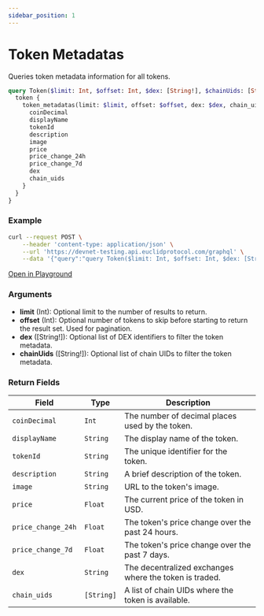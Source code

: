 ```yaml
---
sidebar_position: 1
---
```


# Token Metadatas

Queries token metadata information for all tokens.

```graphql
query Token($limit: Int, $offset: Int, $dex: [String!], $chainUids: [String!]) {
  token {
    token_metadatas(limit: $limit, offset: $offset, dex: $dex, chain_uids: $chainUids) {
      coinDecimal
      displayName
      tokenId
      description
      image
      price
      price_change_24h
      price_change_7d
      dex
      chain_uids
    }
  }
}
```

### Example

```bash
curl --request POST \
    --header 'content-type: application/json' \
    --url 'https://devnet-testing.api.euclidprotocol.com/graphql' \
    --data '{"query":"query Token($limit: Int, $offset: Int, $dex: [String!], $chainUids: [String!]) {\n  token {\n    token_metadatas(limit: $limit, offset: $offset, dex: $dex, chain_uids: $chainUids) {\n      coinDecimal\n      displayName\n      tokenId\n      description\n      image\n      price\n      price_change_24h\n      price_change_7d\n      dex\n      chain_uids\n    }\n  }\n}","variables":{"limit":null,"offset":null,"dex":null,"chainUids":"injective"}}'
```
[Open in Playground](https://devnet-testing.api.euclidprotocol.com/?explorerURLState=N4IgJg9gxgrgtgUwHYBcQC4QEcYIE4CeABACoQDWyAFACQA2AlnAyukQJKoA0RNEAZvwDOCVh268wCAB5sA2gGUUeBkgDmAQgC6PGlAAWAQ1UBVBmCHylK9doCURYAB0kRIigrJHLt24%2BUkAH1EFEMwQ1ChKkZmMXomFh4BYVE2PkERFB4pWUkZHgNjIJhzS15C01KHZ1dfNygIVQARBCgmQzofOqIwBiEABzpDAgA5Q0Quuv9kdjBJ3ykhKBV%2BlAYIJHm3drUELaJ%2BlSg92rrDhmPAwvUEQIAmABZ9ffPL693AgHY504WZfYqxVK8wAvl0wUgQSAQUA)

### Arguments

- **limit** (Int): Optional limit to the number of results to return.
- **offset** (Int): Optional number of tokens to skip before starting to return the result set. Used for pagination.
- **dex** ([String!]): Optional list of DEX identifiers to filter the token metadata.
- **chainUids** ([String!]): Optional list of chain UIDs to filter the token metadata.

### Return Fields

| **Field**           | **Type**   | **Description**                                                           |
|---------------------|------------|---------------------------------------------------------------------------|
| `coinDecimal`       | `Int`      | The number of decimal places used by the token.                           |
| `displayName`       | `String`   | The display name of the token.                                            |
| `tokenId`           | `String`   | The unique identifier for the token.                                      |
| `description`       | `String`   | A brief description of the token.                                         |
| `image`             | `String`   | URL to the token's image.                                                 |
| `price`             | `Float`    | The current price of the token in USD.                                           |
| `price_change_24h`  | `Float`    | The token's price change over the past 24 hours.                          |
| `price_change_7d`   | `Float`    | The token's price change over the past 7 days.                            |
| `dex`               | `String`   | The decentralized exchanges where the token is traded.                   |
| `chain_uids`        | `[String]` | A list of chain UIDs where the token is available.                        |